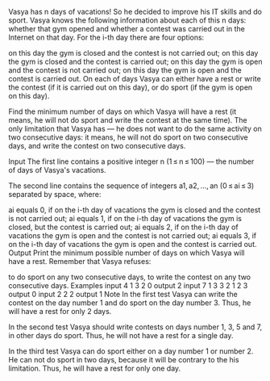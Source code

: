Vasya has n days of vacations! So he decided to improve his IT skills and do sport. Vasya knows the following information about each of this n days: whether that gym opened and whether a contest was carried out in the Internet on that day. For the i-th day there are four options:

on this day the gym is closed and the contest is not carried out;
on this day the gym is closed and the contest is carried out;
on this day the gym is open and the contest is not carried out;
on this day the gym is open and the contest is carried out.
On each of days Vasya can either have a rest or write the contest (if it is carried out on this day), or do sport (if the gym is open on this day).

Find the minimum number of days on which Vasya will have a rest (it means, he will not do sport and write the contest at the same time). The only limitation that Vasya has — he does not want to do the same activity on two consecutive days: it means, he will not do sport on two consecutive days, and write the contest on two consecutive days.

Input
The first line contains a positive integer n (1 ≤ n ≤ 100) — the number of days of Vasya's vacations.

The second line contains the sequence of integers a1, a2, ..., an (0 ≤ ai ≤ 3) separated by space, where:

ai equals 0, if on the i-th day of vacations the gym is closed and the contest is not carried out;
ai equals 1, if on the i-th day of vacations the gym is closed, but the contest is carried out;
ai equals 2, if on the i-th day of vacations the gym is open and the contest is not carried out;
ai equals 3, if on the i-th day of vacations the gym is open and the contest is carried out.
Output
Print the minimum possible number of days on which Vasya will have a rest. Remember that Vasya refuses:

to do sport on any two consecutive days,
to write the contest on any two consecutive days.
Examples
input
4
1 3 2 0
output
2
input
7
1 3 3 2 1 2 3
output
0
input
2
2 2
output
1
Note
In the first test Vasya can write the contest on the day number 1 and do sport on the day number 3. Thus, he will have a rest for only 2 days.

In the second test Vasya should write contests on days number 1, 3, 5 and 7, in other days do sport. Thus, he will not have a rest for a single day.

In the third test Vasya can do sport either on a day number 1 or number 2. He can not do sport in two days, because it will be contrary to the his limitation. Thus, he will have a rest for only one day.